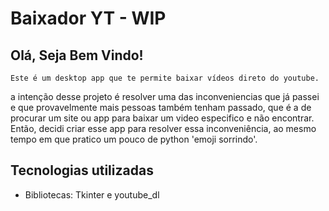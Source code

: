 # Baixador YT - WIP
## Olá, Seja Bem Vindo!

    Este é um desktop app que te permite baixar vídeos direto do youtube.
a intenção desse projeto é resolver uma das inconveniencias que já passei
e que provavelmente mais pessoas também tenham passado, que é a de procurar 
um site ou app para baixar um video especifico e não encontrar.
    Então, decidi criar esse app para resolver essa inconveniência, ao mesmo
tempo em que pratico um pouco de python 'emoji sorrindo'.

## Tecnologias utilizadas
- Bibliotecas: Tkinter e youtube_dl